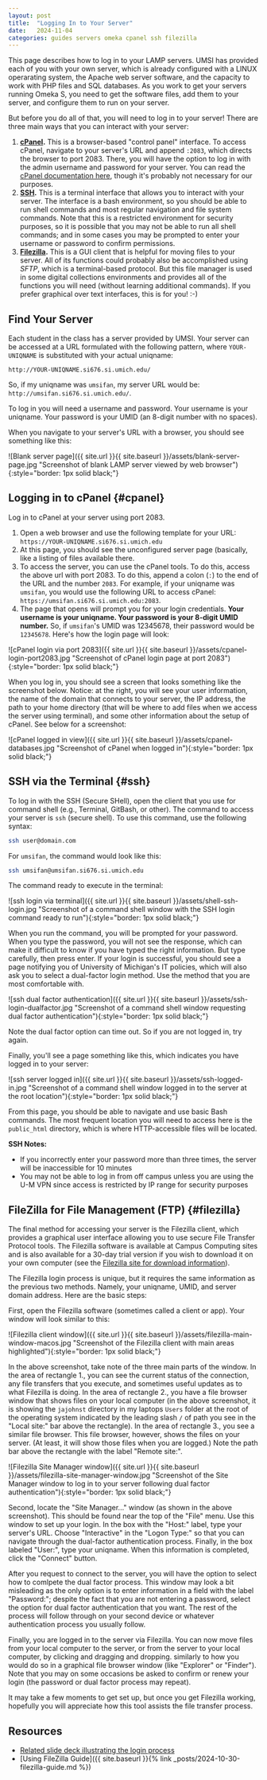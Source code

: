 ```yaml
---
layout: post
title:  "Logging In to Your Server"
date:   2024-11-04
categories: guides servers omeka cpanel ssh filezilla
---
```


This page describes how to log in to your LAMP servers.
UMSI has provided each of you with your own server, which is
already configured with a LINUX operarating system, the Apache web server software,
and the capacity to work with PHP files and SQL databases.
As you work to get your servers running Omeka S, you need to get the software files,
add them to your server, and configure them to run on your server.

But before you do all of that, you will need to log in to your server!
There are three main ways that you can interact with your server:

1. **[cPanel](#cpanel).** This is a browser-based "control panel" interface.
To access cPanel, navigate to your server's URL and append `:2083`,
which directs the browser to port 2083. There, you will have the option
to log in with the admin username and password for your server.
You can read the [cPanel documentation here](https://docs.cpanel.net/), though it's probably not necessary for our purposes.
2. **[SSH](#ssh).** This is a terminal interface that allows you to interact with your server.
The interface is a bash environment, so you should be able to run shell commands and most regular navigation and file system commands.
Note that this is a restricted environment for security purposes, so it is possible that you may not be able to run all shell commands; and in some cases you may be prompted to enter your username or password to confirm permissions.
3. **[Filezilla](#filezilla).** This is a GUI client that is helpful for moving files to your server.
All of its functions could probably also be accomplished using _SFTP_, which is
a terminal-based protocol. But this file manager is used in some digital collections environments
and provides all of the functions you will need (without learning additional commands). If you prefer graphical over text interfaces, this is for you! :-)

## Find Your Server

Each student in the class has a server provided by UMSI.
Your server can be accessed at a URL formulated with the following pattern,
where `YOUR-UNIQNAME` is substituted with your actual uniqname:

`http://YOUR-UNIQNAME.si676.si.umich.edu/`

So, if my uniqname was `umsifan`, my server URL would be: `http://umsifan.si676.si.umich.edu/`.

To log in you will need a username and password. Your username is your uniqname. Your password is your UMID (an 8-digit number with no spaces).

When you navigate to your server's URL with a browser, you should see something like this:

![Blank server page]({{ site.url }}{{ site.baseurl }}/assets/blank-server-page.jpg "Screenshot of blank LAMP server viewed by web browser"){:style="border: 1px solid black;"}

## Logging in to cPanel {#cpanel}

Log in to cPanel at your server using port 2083.

1. Open a web browser and use the following template for your URL: `https://YOUR-UNIQNAME.si676.si.umich.edu`
2. At this page, you should see the unconfigured server page (basically, like a listing of files available there.
3. To access the server, you can use the cPanel tools. To do this, access the above url with port 2083. To do this, append a colon (`:`) to the end of the URL and the number `2083`. For example, if your uniqname was `umsifan`, you would use the following URL to access cPanel: `https://umsifan.si676.si.umich.edu:2083`.
4. The page that opens will prompt you for your login credentials. **Your username is your uniqname. Your password is your 8-digit UMID number.** So, if `umsifan`'s UMID was 12345678, their password would be `12345678`. Here's how the login page will look:

![cPanel login via port 2083]({{ site.url }}{{ site.baseurl }}/assets/cpanel-login-port2083.jpg "Screenshot of cPanel login page at port 2083"){:style="border: 1px solid black;"}

When you log in, you should see a screen that looks something like the screenshot below. Notice: at the right, you will see your user information, the name of the domain that connects to your server, the IP address, the path to your home directory (that will be where to add files when we access the server using terminal), and some other information about the setup of cPanel. See below for a screenshot:

![cPanel logged in view]({{ site.url }}{{ site.baseurl }}/assets/cpanel-databases.jpg "Screenshot of cPanel when logged in"){:style="border: 1px solid black;"}

## SSH via the Terminal {#ssh}

To log in with the SSH (Secure SHell), open the client that you use for command shell (e.g., Terminal, GitBash, or other). The command to access your server is `ssh` (secure shell).
To use this command, use the following syntax:

```bash
ssh user@domain.com
```

For `umsifan`, the command would look like this:

```bash
ssh umsifan@umsifan.si676.si.umich.edu
```

The command ready to execute in the terminal:

![ssh login via terminal]({{ site.url }}{{ site.baseurl }}/assets/shell-ssh-login.jpg "Screenshot of a command shell window with the SSH login command ready to run"){:style="border: 1px solid black;"}

When you run the command, you will be prompted for your password.
When you type the password, you will not see the response,
which can make it difficult to know if you have typed the right information.
But type carefully, then press enter. If your login is successful, you should see a page notifying you of University of Michigan's IT policies, which will also ask you to select a dual-factor login method. Use the method that you are most comfortable with.

![ssh dual factor authentication]({{ site.url }}{{ site.baseurl }}/assets/ssh-login-dualfactor.jpg "Screenshot of a command shell window requesting dual factor authentication"){:style="border: 1px solid black;"}

Note the dual factor option can time out. So if you are not logged in, try again. 

Finally, you'll see a page something like this, which indicates you have logged in to your server:

![ssh server logged in]({{ site.url }}{{ site.baseurl }}/assets/ssh-logged-in.jpg "Screenshot of a command shell window logged in to the server at the root location"){:style="border: 1px solid black;"}

From this page, you should be able to navigate and use basic Bash commands.
The most frequent location you will need to access here is the `public_html` directory,
which is where HTTP-accessible files will be located.

**SSH Notes:**

* If you incorrectly enter your password more than three times, the server will be inaccessible for 10 minutes
* You may not be able to log in from off campus unless you are using the U-M VPN since access is restricted by IP range for security purposes

## FileZilla for File Management (FTP) {#filezilla}

The final method for accessing your server is the Filezilla client,
which provides a graphical user interface allowing you to use
secure File Transfer Protocol tools.
The Filezilla software is available at Campus Computing sites and is also available
for a 30-day trial version if you wish to download it on your own computer
(see the [Filezilla site for download information](https://filezilla-project.org/download.php)).

The Filezilla login process is unique, but it requires the same information as the previous two methods. Namely, your uniqname, UMID, and server domain address. Here are the basic steps:

First, open the Filezilla software (sometimes called a client or app). Your window will look similar to this:

![Filezilla client window]({{ site.url }}{{ site.baseurl }}/assets/filezilla-main-window-macos.jpg "Screenshot of the Filezilla client with main areas highlighted"){:style="border: 1px solid black;"}

In the above screenshot, take note of the three main parts of the window.
In the area of rectangle 1., you can see the current status of the connection, any file transfers that you execute, and sometimes useful updates as to what Filezilla is doing.
In the area of rectangle 2., you have a file browser window that shows files on your local computer (in the above screenshot, it is showing the `jajohnst` directory in my laptops `Users` folder at the root of the operating system indicated by the leading slash `/` of path you see in the "Local site:" bar above the rectangle).
In the area of rectangle 3., you see a similar file browser. This file browser, however, shows the files on your server. (At least, it will show those files when you are logged.) Note the path bar above the rectangle with the label "Remote site:".

![Filezilla Site Manager window]({{ site.url }}{{ site.baseurl }}/assets/filezilla-site-manager-window.jpg "Screenshot of the Site Manager window to log in to your server following dual factor authentication"){:style="border: 1px solid black;"}

Second, locate the "Site Manager..." window (as shown in the above screenshot). This should be found near the top of the "File" menu.
Use this window to set up your login. In the box with the "Host:" label, type your server's URL.
Choose "Interactive" in the "Logon Type:" so that you can navigate through the dual-factor authentication process.
Finally, in the box labeled "User:", type your uniqname. When this information is completed, click the "Connect" button.

After you request to connect to the server, you will have the option to select how to comlpete the dual factor process. This window may look a bit misleading as the only option is to enter information in a field with the label "Password:"; despite the fact that you are not entering a password, select the option for dual factor authentication that you want. The rest of the process will follow through on your second device or whatever authentication process you usually follow.

Finally, you are logged in to the server via Filezilla. You can now move files from your local computer to the server, or from the server to your local computer, by clicking and dragging and dropping. similarly to how you would do so in a graphical file browser window (like "Explorer" or "Finder"). Note that you may on some occasions be asked to confirm or renew your login (the password or dual factor process may repeat).

It may take a few moments to get set up, but once you get Filezilla working,
hopefully you will appreciate how this tool assists the file transfer process.

## Resources

* [Related slide deck illustrating the login process][related-slide-deck]
* [Using FileZilla Guide]({{ site.baseurl }}{% link _posts/2024-10-30-filezilla-guide.md %})

[related-slide-deck]: https://docs.google.com/presentation/d/1R_Rs1XF0eyaJwHbSTXb51WnWFemaV-OMe1oVdN9qYzk/edit?usp=sharing